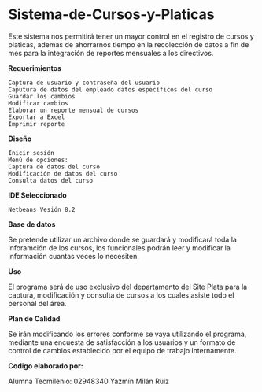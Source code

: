 # Sistema-de-Cursos-y-Platicas
Este sistema nos permitirá tener un mayor control  en el registro de cursos y platicas, ademas de ahorrarnos tiempo en la recolección de datos a fin de mes para la integración de reportes mensuales a los directivos.



**Requerimientos**

    Captura de usuario y contraseña del usuario
    Caputura de datos del empleado datos específicos del curso
    Guardar los cambios
    Modificar cambios 
    Elaborar un reporte mensual de cursos
    Exportar a Excel
    Imprimir reporte

**Diseño**

    Inicir sesión 
    Menú de opciones:
    Captura de datos del curso
    Modificación de datos del curso
    Consulta datos del curso 

**IDE Seleccionado**

    Netbeans Vesión 8.2

**Base de datos**

Se pretende utilizar un archivo donde se guardará y modificará toda la inforamción de los cursos, los funcionales podrán leer y modificar la información cuantas veces lo necesiten.

**Uso**

El programa será de uso exclusivo del departamento del Site Plata para la captura, modificación y consulta de cursos a los cuales asiste todo el personal del área.

**Plan de Calidad**

Se irán modificando los errores conforme se vaya utilizando el programa, mediante una encuesta de satisfacción a los usuarios y un formato de control de cambios establecido por el equipo de trabajo internamente.

**Codigo elaborado por:**

Alumna Tecmilenio:  02948340 Yazmín Milán Ruiz
